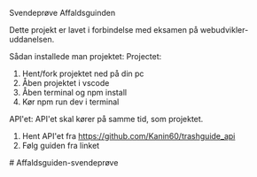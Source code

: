 Svendeprøve Affaldsguinden 

Dette projekt er lavet i forbindelse med eksamen på webudvikler-uddanelsen.

Sådan installede man projektet:
Projectet:
1. Hent/fork projektet ned på din pc
2. Åben projektet i vscode
3. Åben terminal og npm install
4. Kør npm run dev i terminal


API'et:
API'et skal kører på samme tid, som projektet.
1. Hent API'et fra https://github.com/Kanin60/trashguide_api
2. Følg guiden fra linket

#   A f f a l d s g u i d e n - s v e n d e p r ø v e 
 
 
